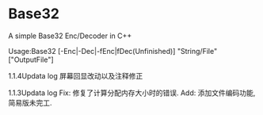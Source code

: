 # Base32
A simple Base32 Enc/Decoder in C++

Usage:Base32 [-Enc|-Dec|-fEnc|fDec(Unfinished)] "String/File" ["OutputFile"]

1.1.4Updata log
屏幕回显改动以及注释修正

1.1.3Updata log
Fix:
修复了计算分配内存大小时的错误.
Add:
添加文件编码功能,简易版未完工.
